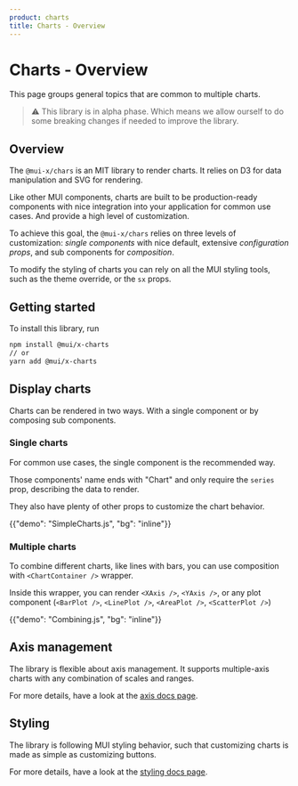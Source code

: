 ```yaml
---
product: charts
title: Charts - Overview
---
```


# Charts - Overview

<p class="description">This page groups general topics that are common to multiple charts.</p>

> ⚠️ This library is in alpha phase. Which means we allow ourself to do some breaking changes if needed to improve the library.

## Overview

The `@mui-x/chars` is an MIT library to render charts.
It relies on D3 for data manipulation and SVG for rendering.

Like other MUI components, charts are built to be production-ready components with nice integration into your application for common use cases.
And provide a high level of customization.

To achieve this goal, the `@mui-x/chars` relies on three levels of customization:
_single components_ with nice default, extensive _configuration props_, and sub components for _composition_.

To modify the styling of charts you can rely on all the MUI styling tools, such as the theme override, or the `sx` props.

## Getting started

To install this library, run

```bash
npm install @mui/x-charts
// or
yarn add @mui/x-charts
```

## Display charts

Charts can be rendered in two ways.
With a single component or by composing sub components.

### Single charts

For common use cases, the single component is the recommended way.

Those components' name ends with "Chart" and only require the `series` prop, describing the data to render.

They also have plenty of other props to customize the chart behavior.

{{"demo": "SimpleCharts.js", "bg": "inline"}}

### Multiple charts

To combine different charts, like lines with bars, you can use composition with `<ChartContainer />` wrapper.

Inside this wrapper, you can render `<XAxis />`, `<YAxis />`, or any plot component (`<BarPlot />`, `<LinePlot />`, `<AreaPlot />`, `<ScatterPlot />`)

{{"demo": "Combining.js", "bg": "inline"}}

## Axis management

The library is flexible about axis management.
It supports multiple-axis charts with any combination of scales and ranges.

For more details, have a look at the [axis docs page](/x/react-charts/axis/).

## Styling

The library is following MUI styling behavior, such that customizing charts is made as simple as customizing buttons.

For more details, have a look at the [styling docs page](/x/react-charts/styling/).
